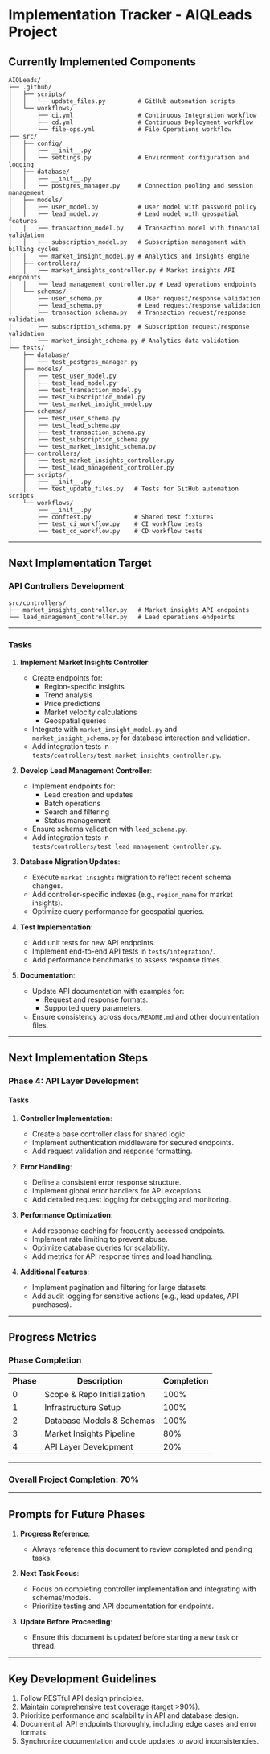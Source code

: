 # Implementation Tracker - AIQLeads Project

## Currently Implemented Components

```
AIQLeads/
├── .github/
│   ├── scripts/
│   │   └── update_files.py         # GitHub automation scripts
│   └── workflows/
│       ├── ci.yml                  # Continuous Integration workflow
│       ├── cd.yml                  # Continuous Deployment workflow
│       └── file-ops.yml            # File Operations workflow
├── src/
│   ├── config/
│   │   ├── __init__.py
│   │   └── settings.py             # Environment configuration and logging
│   ├── database/
│   │   ├── __init__.py
│   │   └── postgres_manager.py     # Connection pooling and session management
│   ├── models/
│   │   ├── user_model.py           # User model with password policy
│   │   ├── lead_model.py           # Lead model with geospatial features
│   │   ├── transaction_model.py    # Transaction model with financial validation
│   │   ├── subscription_model.py   # Subscription management with billing cycles
│   │   └── market_insight_model.py # Analytics and insights engine
│   ├── controllers/
│   │   ├── market_insights_controller.py # Market insights API endpoints
│   │   └── lead_management_controller.py # Lead operations endpoints
│   └── schemas/
│       ├── user_schema.py          # User request/response validation
│       ├── lead_schema.py          # Lead request/response validation
│       ├── transaction_schema.py   # Transaction request/response validation
│       ├── subscription_schema.py  # Subscription request/response validation
│       └── market_insight_schema.py # Analytics data validation
└── tests/
    ├── database/
    │   └── test_postgres_manager.py
    ├── models/
    │   ├── test_user_model.py
    │   ├── test_lead_model.py
    │   ├── test_transaction_model.py
    │   ├── test_subscription_model.py
    │   └── test_market_insight_model.py
    ├── schemas/
    │   ├── test_user_schema.py
    │   ├── test_lead_schema.py
    │   ├── test_transaction_schema.py
    │   ├── test_subscription_schema.py
    │   └── test_market_insight_schema.py
    ├── controllers/
    │   ├── test_market_insights_controller.py
    │   └── test_lead_management_controller.py
    ├── scripts/
    │   ├── __init__.py
    │   └── test_update_files.py   # Tests for GitHub automation scripts
    └── workflows/
        ├── __init__.py
        ├── conftest.py            # Shared test fixtures
        ├── test_ci_workflow.py    # CI workflow tests
        └── test_cd_workflow.py    # CD workflow tests
```

---

## Next Implementation Target

### API Controllers Development

```
src/controllers/
├── market_insights_controller.py   # Market insights API endpoints
└── lead_management_controller.py   # Lead operations endpoints
```

---

### Tasks

1. **Implement Market Insights Controller**:
   - Create endpoints for:
     - Region-specific insights
     - Trend analysis
     - Price predictions
     - Market velocity calculations
     - Geospatial queries
   - Integrate with `market_insight_model.py` and `market_insight_schema.py` for database interaction and validation.
   - Add integration tests in `tests/controllers/test_market_insights_controller.py`.

2. **Develop Lead Management Controller**:
   - Implement endpoints for:
     - Lead creation and updates
     - Batch operations
     - Search and filtering
     - Status management
   - Ensure schema validation with `lead_schema.py`.
   - Add integration tests in `tests/controllers/test_lead_management_controller.py`.

3. **Database Migration Updates**:
   - Execute `market insights` migration to reflect recent schema changes.
   - Add controller-specific indexes (e.g., `region_name` for market insights).
   - Optimize query performance for geospatial queries.

4. **Test Implementation**:
   - Add unit tests for new API endpoints.
   - Implement end-to-end API tests in `tests/integration/`.
   - Add performance benchmarks to assess response times.

5. **Documentation**:
   - Update API documentation with examples for:
     - Request and response formats.
     - Supported query parameters.
   - Ensure consistency across `docs/README.md` and other documentation files.

---

## Next Implementation Steps

### Phase 4: API Layer Development
#### Tasks
1. **Controller Implementation**:
   - Create a base controller class for shared logic.
   - Implement authentication middleware for secured endpoints.
   - Add request validation and response formatting.

2. **Error Handling**:
   - Define a consistent error response structure.
   - Implement global error handlers for API exceptions.
   - Add detailed request logging for debugging and monitoring.

3. **Performance Optimization**:
   - Add response caching for frequently accessed endpoints.
   - Implement rate limiting to prevent abuse.
   - Optimize database queries for scalability.
   - Add metrics for API response times and load handling.

4. **Additional Features**:
   - Implement pagination and filtering for large datasets.
   - Add audit logging for sensitive actions (e.g., lead updates, API purchases).

---

## Progress Metrics

### Phase Completion

| Phase | Description                 | Completion |
|-------|-----------------------------|------------|
| 0     | Scope & Repo Initialization | 100%       |
| 1     | Infrastructure Setup        | 100%       |
| 2     | Database Models & Schemas   | 100%       |
| 3     | Market Insights Pipeline    | 80%        |
| 4     | API Layer Development       | 20%        |

---

### Overall Project Completion: **70%**

---

## Prompts for Future Phases

1. **Progress Reference**:
   - Always reference this document to review completed and pending tasks.

2. **Next Task Focus**:
   - Focus on completing controller implementation and integrating with schemas/models.
   - Prioritize testing and API documentation for endpoints.

3. **Update Before Proceeding**:
   - Ensure this document is updated before starting a new task or thread.

---

## Key Development Guidelines

1. Follow RESTful API design principles.
2. Maintain comprehensive test coverage (target >90%).
3. Prioritize performance and scalability in API and database design.
4. Document all API endpoints thoroughly, including edge cases and error formats.
5. Synchronize documentation and code updates to avoid inconsistencies.

